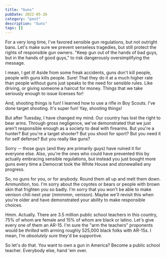 ```yaml
---
title: "Guns"
pubDate: 2022-05-26
category: "post"
description: "Guns"
tags: []
---
```


For a very long time, I've favored sensible gun regulations, but not outright bans. Let's make sure we prevent senseless tragedies, but still protect the rights of responsible gun owners. "Keep gun out of the hands of bad guys, but in the hands of good guys," to risk dangerously oversimplifying the message.

I mean, I get it! Aside from some freak accidents, guns don't kill people, people with guns kills people. Sure! That they do it at a much higher rate than people without guns just speaks to the need for sensible rules. Like driving, or giving someone a haircut for money. Things that we take seriously enough to issue licenses for!

And, shooting things is fun! I learned how to use a rifle in Boy Scouts. I've done target shooting. It's super fun! Yay, shooting things!

But after Tuesday, I have changed my mind. Our country has lost the right to bear arms. Through gross negligence, we've demonstrated that we just aren't responsible enough as a society to deal with firearms. But you're a hunter? But you're a target shooter? But you shoot for sport? But you need it for self defense? But you really like guns?

Sorry -- those guys (and they are primarily guys) have ruined it for everyone else. Also, you're the ones who could have prevented this by actually embracing sensible regulations, but instead you just bought more guns every time a Democrat took the White House and stonewalled any progress.

So, no guns for you, or for anybody. Round them all up and melt them down. Ammunition, too. I'm sorry about the coyotes or bears or people with brown skin that frighten you so badly. I'm sorry that you won't be able to make venison chili next year (mmmmm, venison). Maybe we'll revisit this when you're older and have demonstrated your ability to make responsible choices.

Hmm. Actually. There are 3.5 million public school teachers in this country, 75% of whom are female and 15% of whom are black or latino. Let's give every one of them an AR-15. I'm sure the "arm the teachers" proponents would be *thrilled* with arming roughly 525,000 black folks with AR-15s. I mean, I'm *absolutely sure* they'd be supportive.

So let's do that. You want to own a gun in America? Become a public school teacher. Everybody else, hand 'em over.
